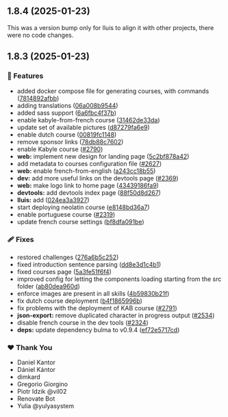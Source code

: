 ## 1.8.4 (2025-01-23)

This was a version bump only for lluis to align it with other projects, there were no code changes.

## 1.8.3 (2025-01-23)

### 🚀 Features

- added docker compose file for generating courses, with commands ([7814892afbb](https://github.com/giorginogreg/LibreLingo/commit/7814892afbb))
- adding translations ([06a008b9544](https://github.com/giorginogreg/LibreLingo/commit/06a008b9544))
- added sass support ([6a6fbc4f37b](https://github.com/giorginogreg/LibreLingo/commit/6a6fbc4f37b))
- enable kabyle-from-french course ([31462de33da](https://github.com/giorginogreg/LibreLingo/commit/31462de33da))
- update set of available pictures ([d87279fa6e9](https://github.com/giorginogreg/LibreLingo/commit/d87279fa6e9))
- enable dutch course ([00819fc1148](https://github.com/giorginogreg/LibreLingo/commit/00819fc1148))
- remove sponsor links ([78db88c7602](https://github.com/giorginogreg/LibreLingo/commit/78db88c7602))
- enable Kabyle course ([#2790](https://github.com/giorginogreg/LibreLingo/pull/2790))
- **web:** implement new design for landing page ([5c2bf878a42](https://github.com/giorginogreg/LibreLingo/commit/5c2bf878a42))
- add metadata to courses configuration file ([#2627](https://github.com/giorginogreg/LibreLingo/pull/2627))
- **web:** enable french-from-english ([a243cc18b55](https://github.com/giorginogreg/LibreLingo/commit/a243cc18b55))
- **dev:** add more useful links on the devtools page ([#2369](https://github.com/giorginogreg/LibreLingo/pull/2369))
- **web:** make logo link to home page ([43439186fa9](https://github.com/giorginogreg/LibreLingo/commit/43439186fa9))
- **devtools:** add devtools index page ([88f50d8d267](https://github.com/giorginogreg/LibreLingo/commit/88f50d8d267))
- **lluis:** add <Card /> ([024ea3a3927](https://github.com/giorginogreg/LibreLingo/commit/024ea3a3927))
- start deploying neolatin course ([e8148bd36a7](https://github.com/giorginogreg/LibreLingo/commit/e8148bd36a7))
- enable portuguese course ([#2319](https://github.com/giorginogreg/LibreLingo/pull/2319))
- update french course settings ([bf8dfa091be](https://github.com/giorginogreg/LibreLingo/commit/bf8dfa091be))

### 🩹 Fixes

- restored challenges ([276a6b5c252](https://github.com/giorginogreg/LibreLingo/commit/276a6b5c252))
- fixed introduction sentence parsing ([dd8e3d1c4b1](https://github.com/giorginogreg/LibreLingo/commit/dd8e3d1c4b1))
- fixed courses page ([5a3fe51f6f4](https://github.com/giorginogreg/LibreLingo/commit/5a3fe51f6f4))
- improved config for letting the components loading starting from the src folder ([ab80dea960d](https://github.com/giorginogreg/LibreLingo/commit/ab80dea960d))
- enforce images are present in all skills ([4b59830b21f](https://github.com/giorginogreg/LibreLingo/commit/4b59830b21f))
- fix dutch course deployment ([b4f1865996b](https://github.com/giorginogreg/LibreLingo/commit/b4f1865996b))
- fix problems with the deployment of KAB course ([#2791](https://github.com/giorginogreg/LibreLingo/pull/2791))
- **json-export:** remove duplicated character in progress output ([#2534](https://github.com/giorginogreg/LibreLingo/pull/2534))
- disable french course in the dev tools ([#2324](https://github.com/giorginogreg/LibreLingo/pull/2324))
- **deps:** update dependency bulma to v0.9.4 ([ef72e5717cd](https://github.com/giorginogreg/LibreLingo/commit/ef72e5717cd))

### ❤️ Thank You

- Daniel Kantor
- Dániel Kántor
- dimkard
- Gregorio Giorgino
- Piotr Idzik @vil02
- Renovate Bot
- Yulia @yulyasystem
